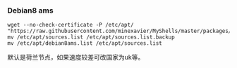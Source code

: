 ### Debian8 ams
```
wget --no-check-certificate -P /etc/apt/ "https://raw.githubusercontent.com/minexavier/MyShells/master/packages/mirrors/debian8ams.list"
mv /etc/apt/sources.list /etc/apt/sources.list.backup
mv /etc/apt/debian8ams.list /etc/apt/sources.list
```
默认是荷兰节点，如果速度较差可改国家为uk等。